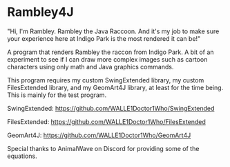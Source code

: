 # Rambley4J
 "Hi, I'm Rambley. Rambley the Java Raccoon. And it's my job to make sure your experience here at Indigo Park is the most rendered it can be!"

 A program that renders Rambley the raccon from Indigo Park. A bit of an experiment to see if I can draw more complex images such as cartoon characters using only math and Java graphics commands.

 This program requires my custom SwingExtended library, my custom FilesExtended library, and my GeomArt4J library, at least for the time being. This is mainly for the test program.

 SwingExtended: https://github.com/WALLE1Doctor1Who/SwingExtended

 FilesExtended: https://github.com/WALLE1Doctor1Who/FilesExtended

 GeomArt4J: https://github.com/WALLE1Doctor1Who/GeomArt4J

 Special thanks to AnimalWave on Discord for providing some of the equations.
